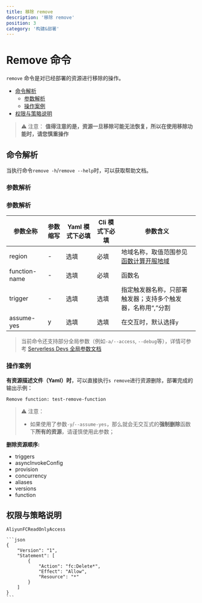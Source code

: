 ```yaml
---
title: 移除 remove
description: '移除 remove'
position: 3
category: '构建&部署'
---
```


# Remove 命令

`remove` 命令是对已经部署的资源进行移除的操作。

- [命令解析](#命令解析)
  - [参数解析](#参数解析)
  - [操作案例](#操作案例)
- [权限与策略说明](#权限与策略说明)

> ⚠️ 注意： **值得注意的是，资源一旦移除可能无法恢复，所以在使用移除功能时，请您慎重操作**

## 命令解析

当执行命令`remove -h`/`remove --help`时，可以获取帮助文档。

### 参数解析

### 参数解析

| 参数全称      | 参数缩写 | Yaml 模式下必填 | Cli 模式下必填 | 参数含义                                                                                                               |
| ------------- | -------- | --------------- | -------------- | ---------------------------------------------------------------------------------------------------------------------- |
| region        | -        | 选填            | 必填           | 地域名称，取值范围参见[函数计算开服地域](https://www.alibabacloud.com/help/zh/fc/product-overview/region-availability) |
| function-name | -        | 选填            | 必填           | 函数名                                                                                                                 |
| trigger       | -        | 选填            | 选填           | 指定触发器名称，只部署触发器；支持多个触发器，名称用“,”分割                                                            |
| assume-yes    | y        | 选填            | 选填           | 在交互时，默认选择`y`                                                                                                  |

> 当前命令还支持部分全局参数（例如`-a/--access`, `--debug`等），详情可参考 [Serverless Devs 全局参数文档](https://serverless-devs.com/serverless-devs/command/readme#全局参数)

### 操作案例

**有资源描述文件（Yaml）时**，可以直接执行`s remove`进行资源删除，部署完成的输出示例：

```text
Remove function: test-remove-function
```

> ⚠️ 注意：
>
> - 如果使用了参数`-y`/`--assume-yes`，那么就会无交互式的**强制删除**函数下**所有的资源**，请谨慎使用此参数；

**删除资源顺序:**

- triggers
- asyncInvokeConfig
- provision
- concurrency
- aliases
- versions
- function

## 权限与策略说明

`AliyunFCReadOnlyAccess`

    ```json
    {
        "Version": "1",
        "Statement": [
            {
                "Action": "fc:Delete*",
                "Effect": "Allow",
                "Resource": "*"
            }
        ]
    }
    ```

